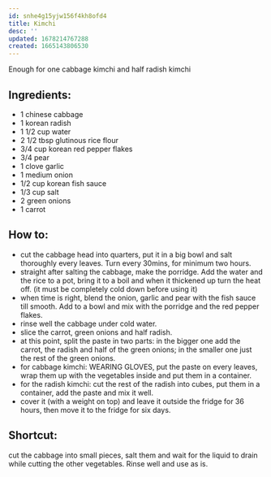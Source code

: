 ```yaml
---
id: snhe4g15yjw156f4kh8ofd4
title: Kimchi
desc: ''
updated: 1678214767288
created: 1665143806530
---
```


Enough for one cabbage kimchi and half radish kimchi

## Ingredients:
* 1 chinese cabbage
* 1 korean radish
* 1 1/2 cup water
* 2 1/2 tbsp glutinous rice flour
* 3/4 cup korean red pepper flakes
* 3/4 pear
* 1 clove garlic
* 1 medium onion
* 1/2 cup korean fish sauce
* 1/3 cup salt
* 2 green onions
* 1 carrot

## How to:
* cut the cabbage head into quarters, put it in a big bowl and salt thoroughly every leaves. Turn every 30mins, for minimum two hours.
* straight after salting the cabbage, make the porridge. Add the water and the rice to a pot, bring it to a boil and when it thickened up turn the heat off. (it must be completely cold down before using it)
* when time is right, blend the onion, garlic and pear with the fish sauce till smooth. Add to a bowl and mix with the porridge and the red pepper flakes.
* rinse well the cabbage under cold water.
* slice the carrot, green onions and half radish.
* at this point, split the paste in two parts: in the bigger one add the carrot, the radish and half of the green onions; in the smaller one just the rest of the green onions.
* for cabbage kimchi: WEARING GLOVES, put the paste on every leaves, wrap them up with the vegetables inside and put them in a container.
* for the radish kimchi: cut the rest of the radish into cubes, put them in a container, add the paste and mix it well.
* cover it (with a weight on top) and leave it outside the fridge for 36 hours, then move it to the fridge for six days.

## Shortcut:
cut the cabbage into small pieces, salt them and wait for the liquid to drain while cutting the other vegetables. Rinse well and use as is.